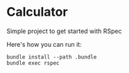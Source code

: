 # Calculator
Simple project to get started with RSpec


Here's how you can run it:

```
bundle install --path .bundle
bundle exec rspec
```
